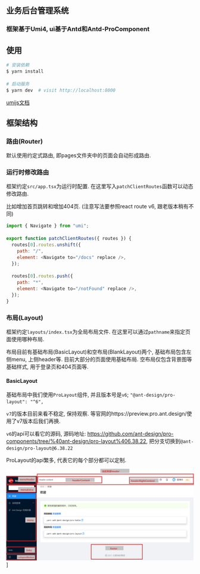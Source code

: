
## 业务后台管理系统 

### 框架基于Umi4, ui基于Antd和Antd-ProComponent

## 使用

```bash
# 安装依赖
$ yarn install

# 启动服务
$ yarn dev  # visit http://localhost:8000
```

[umijs文档](https://umijs.org/)

## 框架结构
### 路由(Router)
默认使用约定式路由, 即pages文件夹中的页面会自动形成路由.

### 运行时修改路由
框架约定`src/app.tsx`为运行时配置. 在这里写入`patchClientRoutes`函数可以动态修改路由.

比如增加首页跳转和增加404页. (注意写法要参照react route v6, 跟老版本稍有不同)
```js
import { Navigate } from "umi";

export function patchClientRoutes({ routes }) {
  routes[0].routes.unshift({
    path: "/",
    element: <Navigate to="/docs" replace />,
  });

  routes[0].routes.push({
    path: "*",
    element: <Navigate to="/notFound" replace />,
  });
}
```

### 布局(Layout)
框架约定`layouts/index.tsx`为全局布局文件. 在这里可以通过`pathname`来指定页面使用哪种布局.

布局目前有基础布局(BasicLayout)和空布局(BlankLayout)两个, 基础布局包含左侧menu, 上侧header等. 目前大部分的页面使用基础布局. 空布局仅包含背景图等基础样式, 用于登录页和404页面等.

#### BasicLayout
基础布局中我们使用`ProLayout`组件, 并且版本号是`v6`; `"@ant-design/pro-layout": "^6",`

`v7`的版本目前来看不稳定, 保持观察. 等官网的https://preview.pro.ant.design/使用了v7版本后我们再换.

`v6`的api可以看它的源码, 源码地址: https://github.com/ant-design/pro-components/tree/%40ant-design/pro-layout%406.38.22, 把分支切换到`@ant-design/pro-layout@6.38.22`

ProLayout的api繁多, 代表它的每个部分都可以定制.

![prolayout api](https://github.com/jaykou25/umi4-scaffold/blob/master/proLayout.png)]
